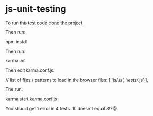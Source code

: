 # js-unit-testing
To run this test code clone the project.

Then run:

npm install

Then run:

karma init

Then edit karma.conf.js:

// list of files / patterns to load in the browser
files: [
  'js/*.js',
  'tests/*.js'
],

The run:

karma start karma.conf.js

You should get 1 error in 4 tests.  10 doesn't equal 8!?@
